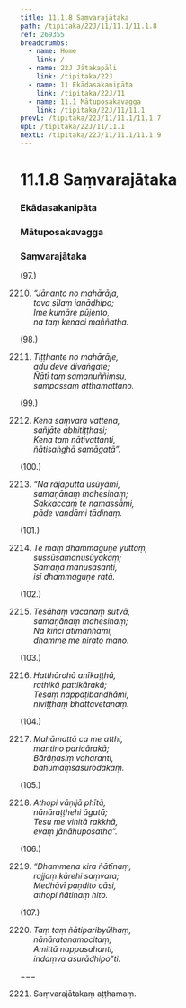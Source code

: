 ```yaml
---
title: 11.1.8 Saṃvarajātaka
path: /tipitaka/22J/11/11.1/11.1.8
ref: 269355
breadcrumbs:
  - name: Home
    link: /
  - name: 22J Jātakapāḷi
    link: /tipitaka/22J
  - name: 11 Ekādasakanipāta
    link: /tipitaka/22J/11
  - name: 11.1 Mātuposakavagga
    link: /tipitaka/22J/11/11.1
prevL: /tipitaka/22J/11/11.1/11.1.7
upL: /tipitaka/22J/11/11.1
nextL: /tipitaka/22J/11/11.1/11.1.9
---
```


# 11.1.8 Saṃvarajātaka

### Ekādasakanipāta

### Mātuposakavagga

### Saṃvarajātaka

(97.)

2210. _“Jānanto no mahārāja,_  
_tava sīlaṃ janādhipo;_  
_Ime kumāre pūjento,_  
_na taṃ kenaci maññatha._  


(98.)

2211. _Tiṭṭhante no mahārāje,_  
_adu deve divaṅgate;_  
_Ñātī taṃ samanuññiṃsu,_  
_sampassaṃ atthamattano._  


(99.)

2212. _Kena saṃvara vattena,_  
_sañjāte abhitiṭṭhasi;_  
_Kena taṃ nātivattanti,_  
_ñātisaṅghā samāgatā”._  


(100.)

2213. _“Na rājaputta usūyāmi,_  
_samaṇānaṃ mahesinaṃ;_  
_Sakkaccaṃ te namassāmi,_  
_pāde vandāmi tādinaṃ._  


(101.)

2214. _Te maṃ dhammaguṇe yuttaṃ,_  
_sussūsamanusūyakaṃ;_  
_Samaṇā manusāsanti,_  
_isī dhammaguṇe ratā._  


(102.)

2215. _Tesāhaṃ vacanaṃ sutvā,_  
_samaṇānaṃ mahesinaṃ;_  
_Na kiñci atimaññāmi,_  
_dhamme me nirato mano._  


(103.)

2216. _Hatthārohā anīkaṭṭhā,_  
_rathikā pattikārakā;_  
_Tesaṃ nappaṭibandhāmi,_  
_niviṭṭhaṃ bhattavetanaṃ._  


(104.)

2217. _Mahāmattā ca me atthi,_  
_mantino paricārakā;_  
_Bārāṇasiṃ voharanti,_  
_bahumaṃsasurodakaṃ._  


(105.)

2218. _Athopi vāṇijā phītā,_  
_nānāraṭṭhehi āgatā;_  
_Tesu me vihitā rakkhā,_  
_evaṃ jānāhuposatha”._  


(106.)

2219. _“Dhammena kira ñātīnaṃ,_  
_rajjaṃ kārehi saṃvara;_  
_Medhāvī paṇḍito cāsi,_  
_athopi ñātinaṃ hito._  


(107.)

2220. _Taṃ taṃ ñātiparibyūḷhaṃ,_  
_nānāratanamocitaṃ;_  
_Amittā nappasahanti,_  
_indaṃva asurādhipo”ti._  


===

2221. Saṃvarajātakaṃ aṭṭhamaṃ.




